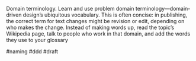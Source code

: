 Domain terminology.
Learn and use problem domain terminology—domain-driven design’s ubiquitous vocabulary. This is often concise: in publishing, the correct term for text changes might be revision or edit, depending on who makes the change. Instead of making words up, read the topic’s Wikipedia page, talk to people who work in that domain, and add the words they use to your glossary

#naming #ddd
#draft